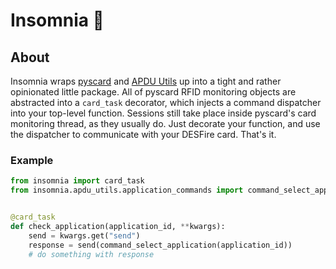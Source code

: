 # Insomnia 🌃

## About
Insomnia wraps [pyscard](https://pyscard.sourceforge.io/) and [APDU Utils](https://github.com/HotelSierraWhiskey/apdu_utils) up into a tight and rather opinionated little package. All of pyscard RFID monitoring objects are abstracted into a `card_task` decorator, which injects a command dispatcher into your top-level function. Sessions still take place inside pyscard's card monitoring thread, as they usually do. Just decorate your function, and use the dispatcher to communicate with your DESFire card. That's it. 


### Example
```python
from insomnia import card_task
from insomnia.apdu_utils.application_commands import command_select_application


@card_task
def check_application(application_id, **kwargs):
    send = kwargs.get("send")
    response = send(command_select_application(application_id))
    # do something with response
```